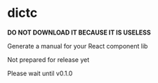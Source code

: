 # dictc

**DO NOT DOWNLOAD IT BECAUSE IT IS USELESS**

Generate a manual for your React component lib

Not prepared for release yet

Please wait until v0.1.0
